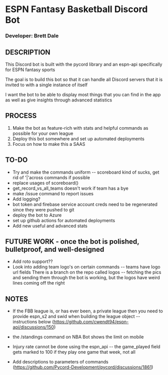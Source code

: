 # ESPN Fantasy Basketball Discord Bot
 ### **Developer: Brett Dale**

 DESCRIPTION
 -----------
This Discord bot is built with the pycord library and an espn-api specifically for ESPN fantasy sports

The goal is to build this bot so that it can handle all Discord servers that it is invited to with a single instance of itself

I want the bot to be able to display most things that you can find in the app as well as give insights through advanced statistics

PROCESS
-------
1. Make the bot as feature-rich with stats and helpful commands as possible for your
    own league
2. Deploy this bot somewhere and set up automated deployments 
3. Focus on how to make this a SAAS


TO-DO 
-----
- Try and make the commands uniform -- scoreboard kind of sucks, get rid of '|'across commands if possible
- replace usages of scoreboard()
- get_record_vs_all_teams doesn't work if team has a bye
- make /issue command to report issues
- Add logging?
- bot token and firebase service account creds need to be regenerated since they were pushed to git
- deploy the bot to Azure
- set up github actions for automated deployments
- Add new useful and advanced stats



FUTURE WORK - once the bot is polished, bulletproof, and well-designed
-----------
- Add roto support??
- Look into adding team logo's on certain commands -- teams have logo url fields
    There is a branch on the repo called logos -- fetching the pics and sending them
    through the bot is working, but the logos have weird lines coming off the right


NOTES
-----
- If the FBB league is, or has ever been, a private league then you need to provide 
    espn_s2 and swid when building the league object -- instructions below
    (https://github.com/cwendt94/espn-api/discussions/150)

- the /standings command on NBA Bot shows the limit on mobile

- Injury rate cannot be done using the espn_api -- the game_played field gets marked to 100 if 
    they play one game that week, not all

- Add descriptions to parameters of commands (https://github.com/Pycord-Development/pycord/discussions/1861)